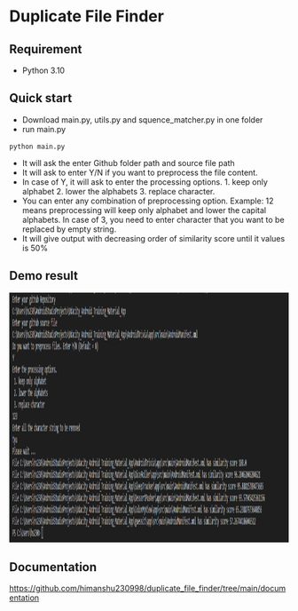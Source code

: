 # Duplicate File Finder

## Requirement
- Python 3.10    


## Quick start

- Download main.py, utils.py and squence_matcher.py in one folder
- run main.py
```
python main.py
```
- It will ask the enter Github folder path and source file path
- It will ask to enter Y/N if you want to preprocess the file content.
- In case of Y, it will ask to enter the processing options. 1. keep only alphabet 2. lower the alphabets 3. replace character.
- You can enter any combination of preprocessing option. Example: 12 means preprocessing will keep only alphabet and lower the capital alphabets. In case of 3, you need to enter character that you want to be replaced by empty string.
- It will give output with decreasing order of similarity score until it values is 50%


## Demo result

<img width="1400" height="450" src="output_image/sample_output_png.png"/>



## Documentation
https://github.com/himanshu230998/duplicate_file_finder/tree/main/documentation
